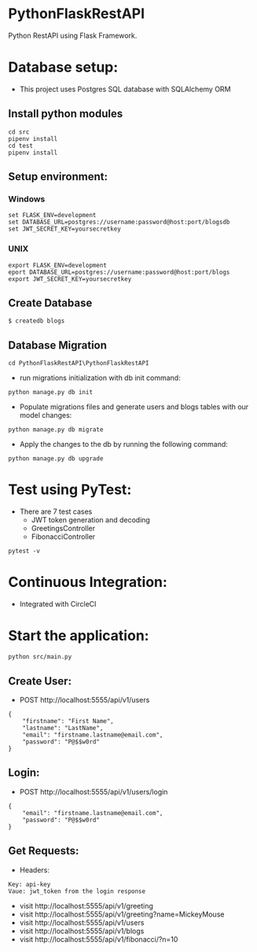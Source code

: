 # PythonFlaskRestAPI
Python RestAPI using Flask Framework.

# Database setup:
* This project uses Postgres SQL database with SQLAlchemy ORM
## Install python modules
```
cd src
pipenv install
cd test
pipenv install
```
## Setup environment:
### Windows
```
set FLASK_ENV=development
set DATABASE_URL=postgres://username:password@host:port/blogsdb
set JWT_SECRET_KEY=yoursecretkey
```
### UNIX
```
export FLASK_ENV=development
eport DATABASE_URL=postgres://username:password@host:port/blogs
export JWT_SECRET_KEY=yoursecretkey
```
## Create Database
`$ createdb blogs`

## Database Migration
```
cd PythonFlaskRestAPI\PythonFlaskRestAPI
```
* run migrations initialization with db init command:
```
python manage.py db init
```
* Populate migrations files and generate users and blogs tables with our model changes:
```
python manage.py db migrate
```
* Apply the changes to the db by running the following command:
```
python manage.py db upgrade
```
# Test using PyTest:

* There are 7 test cases
  - JWT token generation and decoding
  - GreetingsController
  - FibonacciController
```
pytest -v
```
# Continuous Integration:
* Integrated with CircleCI

# Start the application:
```
python src/main.py
```
## Create User:
* POST http://localhost:5555/api/v1/users
```
{
	"firstname": "First Name",
	"lastname": "LastName",
	"email": "firstname.lastname@email.com",
	"password": "P@$$w0rd"
}
```
## Login:
* POST http://localhost:5555/api/v1/users/login
```
{
	"email": "firstname.lastname@email.com",
	"password": "P@$$w0rd"
}
```
## Get Requests:
* Headers:
```
Key: api-key
Vaue: jwt_token from the login response
```
* visit http://localhost:5555/api/v1/greeting
* visit http://localhost:5555/api/v1/greeting?name=MickeyMouse
* visit http://localhost:5555/api/v1/users
* visit http://localhost:5555/api/v1/blogs
* visit http://localhost:5555/api/v1/fibonacci/?n=10
